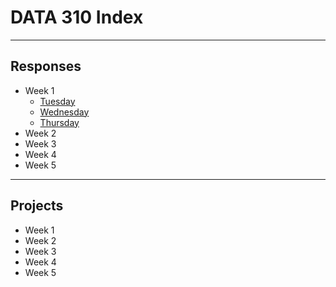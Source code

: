 # DATA 310 Index
---
## Responses
* Week 1
  + [Tuesday](tuesday1.md)
  + [Wednesday](wednesday1.md)
  + [Thursday](https://eanelson01.github.io/DATA310/images/thurs1.html)
* Week 2
* Week 3
* Week 4
* Week 5
---
## Projects
* Week 1
* Week 2
* Week 3
* Week 4
* Week 5